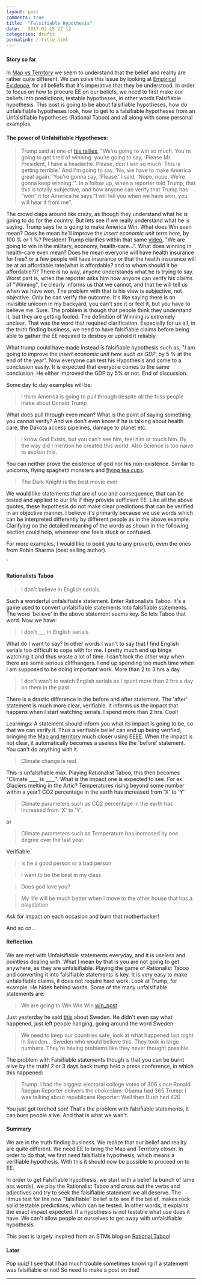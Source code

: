 ```yaml
---
layout: post
comments: true
title:  "Falsifiable Hypothesis"
date:   2017-02-15 22:12
categories: drafts
permalink: /:title.html
---
```


#### **Story so far**
In [Map vs Territory][mvt] we seem to understand that the belief and reality are rather quite different. We can solve this issue by looking at [Empirical Evidence][EE], for all beliefs that it's imperative that they be understood. In order to focus on how to procure EE on our beliefs, we need to first make our beliefs into predictions, testable hypotheses, in other words Falsifiable hypothesis. This post is going to be about falsifiable hypotheses, how do unfalsifiable hypotheses look, how to get to a falsifiable hypotheses from an Unfalsifiable hypotheses (Rational Taboo) and all along with some personal examples.

#### **The power of Unfalsifiable Hypotheses:**

> Trump said at one of [his rallies][win_video], "We're going to win so much. You're going to get tired of winning. you’re going to say, ‘Please Mr. President, I have a headache. Please, don't win so much. This is getting terrible.’ And I'm going to say, ‘No, we have to make America great again.’ You're gonna say, ‘Please.’ I said, ‘Nope, nope. We're gonna keep winning.’". In a follow up, when a reporter told Trump, that this is totally subjective, and how anyone can verify that Trump has "won" it for America he says,"I will tell you when we have won, you will hear it from me". 

The crowd claps around like crazy, as though they understand what he is going to do for the country. But lets see if we really understand what he is saying. Trump says he is going to make America Win. What does Win even mean? Does he mean he'll improve the *insert economic unit term here*, by 100 % or 1 %? President Trump clarifies within that same [video][win_video], "We are going to win in the military, economy, health-care...". What does winning in health-care even mean? Does he mean everyone will have health insurance for free? or a few people will have insurance or that the health insurance will be at an affordable rate(what is affordable? and to whom should it be affordable?)? There is no way, anyone understands what he is trying to say. Worst part is, when the reporter asks him how anyone can verify his claims of "Winning", he clearly informs us that we cannot, and that he will tell us when we have won. The problem with that is his view is subjective, not objective. Only he can verify the outcome. It's like saying there is an invisible unicorn in my backyard, you can't see it or feel it, but you have to believe me. Sure. The problem is though that people think they understand it, but they are getting fooled. The definition of Winning is extremely unclear. That was the word that required clarification. Especially for us all, in the truth finding business, we need to have falsifiable claims before being able to gather the EE required to destroy or uphold it reliably.

What trump could have made instead is falsifiable hypothesis such as, "I am going to improve the *insert economic unit here such as GDP*, by 5 % at the end of the year". Now everyone can test his Hypothesis and come to a conclusion easily. It is expected that everyone comes to the same conclusion. He either improved the GDP by 5% or not. End of discussion.

Some day to day examples will be:

> I think America is going to pull through despite all the fuss people make about Donald Trump

What does pull through even mean? What is the point of saying something you cannot verify? And we don't even know if he is talking about health care, the Dakota access pipelines, damage to planet etc.

> I know God Exists, but you can't see him, feel him or touch him. By the way did I mention he created this world. Also Science is too naive to explain this.

You can neither prove the existence of god nor his non-existence. Similar to unicorns, flying spaghetti monsters and [flying tea cups][teapot].

> The Dark Knight is the best movie ever

We would like statements that are of use and consequence, that can be tested and applied to our life if they provide sufficient EE.
Like all the above quotes, these hypothesis do not make clear predictions that can be verified in an objective manner. I believe it's primarily because we use words which can be interpreted differently by different people as in the above example. Clarifying on the detailed meaning of the words as shown in the following section could help, whenever one feels stuck or confused.

For more examples, I would like to point you to any proverb, even the ones from Robin Sharma (best selling author).


`
#### **Rationalists Taboo**

> I don't believe in English serials.

Such a wonderful unfalsifiable statement. Enter Rationalists Taboo. It's a game used to convert unfalsifiable statements into falsifiable statements. The word 'believe' in the above statement seems key. So lets Taboo that word. Now we have:

> I don't ___ in English serials

What do I want to say? In other words I wan't to say that I find English serials too difficult to cope with for me. I pretty much end up binge watching it and thus waste a lot of time. I can't look the other way when there are some serious cliffhangers. I end up spending too much time when I am supposed to be doing important work. More than 2 to 3 hrs a day. 

> I don't wan't to watch English serials as I spent more than 2 hrs a day on them in the past.

There is a drastic difference in the before and after statement. The 'after' statement is much more clear, verifiable. It informs us the impact that happens when I start watching serials. I spend more than 2 hrs. Cool!

Learnings: A statement should inform you what its impact is going to be, so that we can verify it. Thus a verifiable belief can end up being verified, bringing the [Map and territory][mvt] much closer using EE[EE]. When the impact is not clear, it automatically becomes a useless like the 'before' statement. You can't do anything with it.


> Climate change is real. 

This is unfalsifiable max. Playing Rationalist Taboo, this then becomes "Climate ____ is ____". What is the impact one is expected to see. For ex: Glaciers melting in the Artic? Temperatures rising beyond some number within a year? CO2 percentage in the earth has increased from 'X' to 'Y'

> Climate parameters such as CO2 percentage in the earth has increased from 'X' to 'Y'.  

or
> Climate parameters such as Temperature has increased by one degree over the last year.

Verifiable. 

 
> Is he a good person or a bad person

> I want to be the best in my class

> Does god love you?

> My life will be much better when I move to the other house that has a playstation

Ask for impact on each occasion and burn that motherfucker!

And so on... 


#### **Reflection**

We are met with Unfalsifiable statements everyday, and it is useless and pointless dealing with. What I mean by that is you are not going to get anywhere, as they are unfalsifiable. Playing the game of Rationalist Taboo and converting it into falsifiable statements is key. 
It is very easy to make unfalsifiable claims, it does not require hard work. Look at Trump, for example. He hides behind words. Some of the many unfalsifiable statements are: 

> We are going to Win Win Win [win_post]

Just yesterday he said [this][Sweden] about Sweden. He didn't even say what happened, just left people hanging, going around the word Sweden. 
> We need to keep our countries safe, look at what happened last night in Sweden... Sweden who would believe this. They took in large numbers. They're having problems like they never thought possible.  

The problem with Falsifiable statements though is that you can be burnt alive by the truth! 2 or 3 days back trump held a press conference, in which this happened:
> Trump: I had the biggest electoral college votes of 306 since Ronald Raegan
> Reporter delivers the chokeslam: Obama had 365 
> Trump: I was talking about republicans
> Reporter: Well then Bush had 426

You just got torched son! That's the problem with falsifiable statements, it can burn people alive. And that is what we wan't.


#### **Summary**

We are in the truth finding business. We realize that our belief and reality are quite different. We need EE to bring the Map and Territory closer. In order to do that, we first need falsifiable hypothesis, which means a verifiable hypothesis. With this it should now be possible to proceed on to EE.

In order to get Falsifiable hypothesis, we start with a belief (a bunch of lame ass words), we play the Rationalist Taboo and cross out the verbs and adjectives and try to seek the falsifiable statement we all deserve. The litmus test for the now "falsifiable" belief is to see if the belief, makes rock solid testable predictions, which can be tested. In other words, it explains the exact impact expected. If a hypothesis is not testable what use does it have. We can't allow people or ourselves to get away with unfalsifiable hypothesis. 

This post is largely inspired from an STMs blog on [Rational Taboo][RT]! 

#### **Later**
Pop quiz! I see that I had much trouble sometimes knowing if a statement was falsifiable or not! So need to make a post on that!


---
[mvt]: //Map-vs-territory.html
[EE]: /Emperical-Evidence.html
[siyh]: /solution-inside-my-head.html
[win_post]:https://www.washingtonpost.com/news/post-politics/wp/2016/02/19/25-quotes-capturing-donald-trumps-final-pitch-to-south-carolina/?utm_term=.d509481a9a8b
[win_video]:https://www.google.nl/url?sa=t&rct=j&q=&esrc=s&source=web&cd=1&cad=rja&uact=8&ved=0ahUKEwidjLmp4ZnSAhXKIcAKHdXcAsgQyCkIHDAA&url=https%3A%2F%2Fwww.youtube.com%2Fwatch%3Fv%3DdaOH-pTd_nk&usg=AFQjCNHIHSOjRqP619NrxXMqWiS7FV1H7w&sig2=fe1ZdbIblog2Imahg6WwTQ


[teapot]:https://www.theatlantic.com/personal/archive/2009/01/the-teapot-analogy/55930/
[Sweden]:http://www.independent.co.uk/news/world/americas/us-politics/donald-trump-last-night-in-Sweden-terror-attack-melbourne-florida-campaign-rally-a7588021.html
[wrong]:https://www.youtube.com/watch?v=OJsH32mtNjM
[RT]:http://pradeep90.github.io/Rationalists-Taboo.html


